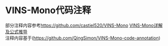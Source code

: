 # VINS-Mono代码注释
部分注释内容参考<a href="https://github.com/castiel520/VINS-Mono" target="_blank">https://github.com/castiel520/VINS-Mono</a>
[VINS-Mono详解及公式推导](https://github.com/QingSimon/VINS-Mono-code-annotation/blob/master/VINS-Mono%E8%AF%A6%E8%A7%A3.pdf)<br />
注释内容基于(https://github.com/QingSimon/VINS-Mono-code-annotation)
